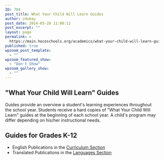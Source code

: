 ```yaml
---
ID: 784
post_title: What Your Child Will Learn Guides
author: vdubay
post_date: 2014-03-28 11:00:11
post_excerpt: ""
layout: page
permalink: >
  https://main.hocoschools.org/academics/what-your-child-will-learn-guides/
published: true
wpzoom_post_template:
  - ""
wpzoom_featured_show:
  - "Don't Show"
wpzoom_gallery_show:
  - ""
---
```

<h2>"What Your Child Will Learn" Guides</h2>

<p>Guides provide an overview a student's learning experiences throughout the school year. Students receive a hard copies of "What Your Child Will Learn" guides at the beginning of each school year. A child's program may differ depending on his/her instructional needs.</p>

<h2>Guides for Grades K-12</h2>

<ul>
  <li>English Publications in the <a href="/languages/english/documents/#curr">Curriculum Section</a></li>
  <li>Translated Publications in the <a href="/languages/">Languages Section</a></li>
</ul>
